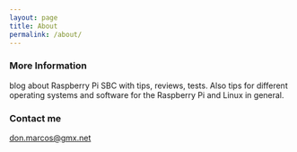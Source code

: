 ```yaml
---
layout: page
title: About
permalink: /about/
---
```




### More Information

blog about Raspberry Pi SBC with tips, reviews, tests. Also tips for different operating systems and software for the Raspberry Pi and Linux in general.
### Contact me

[don.marcos@gmx.net](mailto:don.marcos@gmx.net)
